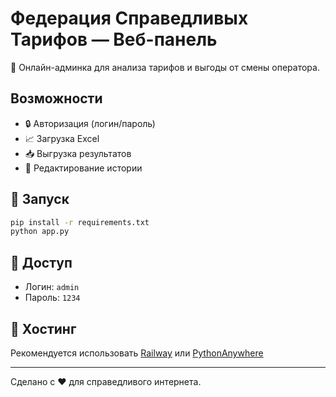 # Федерация Справедливых Тарифов — Веб-панель

🔧 Онлайн-админка для анализа тарифов и выгоды от смены оператора.

## Возможности
- 🔒 Авторизация (логин/пароль)
- 📈 Загрузка Excel
- 📥 Выгрузка результатов
- 📝 Редактирование истории

## 🚀 Запуск
```bash
pip install -r requirements.txt
python app.py
```

## 👥 Доступ
- Логин: `admin`
- Пароль: `1234`

## 📡 Хостинг
Рекомендуется использовать [Railway](https://railway.app) или [PythonAnywhere](https://pythonanywhere.com)

---
Сделано с ❤️ для справедливого интернета.